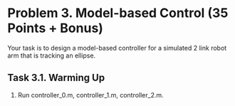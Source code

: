 # Problem 3. Model-based Control (35 Points + Bonus)
Your task is to design a model-based controller for a simulated 2 link robot arm that is tracking an ellipse.
## Task 3.1. Warming Up
1. Run controller_0.m, controller_1.m, controller_2.m.
